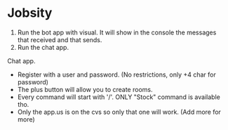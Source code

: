 # Jobsity

1. Run the bot app with visual. It will show in the console the messages that received and that sends.
2. Run the chat app.

Chat app.
- Register with a user and password. (No restrictions, only +4 char for password)
- The plus button will allow you to create rooms.
- Every command will start with '/'. ONLY "Stock" command is available tho.
- Only the app.us is on the cvs so only that one will work. (Add more for more)
